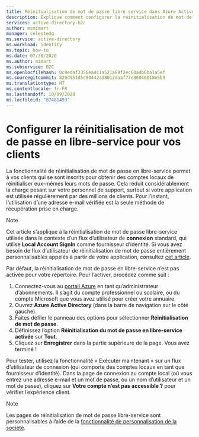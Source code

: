 ```yaml
---
title: Réinitialisation de mot de passe libre service dans Azure Active Directory B2C | Microsoft Docs
description: Explique comment configurer la réinitialisation de mot de passe en libre-service pour vos clients dans Azure Active Directory B2C
services: active-directory-b2c
author: msmimart
manager: celestedg
ms.service: active-directory
ms.workload: identity
ms.topic: how-to
ms.date: 07/30/2020
ms.author: mimart
ms.subservice: B2C
ms.openlocfilehash: 0c9edaf3356ea4c1a521a89f2ec60a4b6ba1a5ef
ms.sourcegitcommit: 829d951d5c90442a38012daaf77e86046018e5b9
ms.translationtype: HT
ms.contentlocale: fr-FR
ms.lasthandoff: 10/09/2020
ms.locfileid: "87481493"
---
```

# <a name="set-up-self-service-password-reset-for-your-customers"></a>Configurer la réinitialisation de mot de passe en libre-service pour vos clients

La fonctionnalité de réinitialisation de mot de passe en libre-service permet à vos clients qui se sont inscrits pour obtenir des comptes locaux de réinitialiser eux-mêmes leurs mots de passe. Cela réduit considérablement la charge pesant sur votre personnel de support, surtout si votre application est utilisée régulièrement par des millions de clients. Pour l’instant, l’utilisation d’une adresse e-mail vérifiée est la seule méthode de récupération prise en charge.

> [!NOTE]
> Cet article s’applique à la réinitialisation de mot de passe libre-service utilisée dans le contexte d’un flux d’utilisateur de **connexion** standard, qui utilise **Local Account SignIn** comme fournisseur d’identité. Si vous avez besoin de flux d’utilisateur de réinitialisation de mot de passe entièrement personnalisables appelés à partir de votre application, consultez [cet article](user-flow-overview.md).
>
>

Par défaut, la réinitialisation de mot de passe en libre-service n’est pas activée pour votre répertoire. Pour l’activer, procédez comme suit :

1. Connectez-vous au [portail Azure](https://portal.azure.com/) en tant qu’administrateur d’abonnements. Il s’agit du compte professionnel ou scolaire, ou du compte Microsoft que vous avez utilisé pour créer votre annuaire.
2. Ouvrez **Azure Active Directory** (dans la barre de navigation sur le côté gauche).
3. Faites défiler le panneau des options pour sélectionner **Réinitialisation de mot de passe**.
4. Définissez l’option **Réinitialisation du mot de passe en libre-service activée** sur **Tout**.
5. Cliquez sur **Enregistrer** dans la partie supérieure de la page. Vous avez terminé !

Pour tester, utilisez la fonctionnalité « Exécuter maintenant » sur un flux d’utilisateur de connexion (qui comporte des comptes locaux en tant que fournisseur d’identité). Dans la page de connexion au compte local (où vous entrez une adresse e-mail et un mot de passe, ou un nom d’utilisateur et un mot de passe), cliquez sur **Votre compte n’est pas accessible ?** pour vérifier l’expérience client.

> [!NOTE]
> Les pages de réinitialisation de mot de passe libre-service sont personnalisables à l’aide de la [fonctionnalité de personnalisation de la société](../active-directory/fundamentals/customize-branding.md).
>
>

